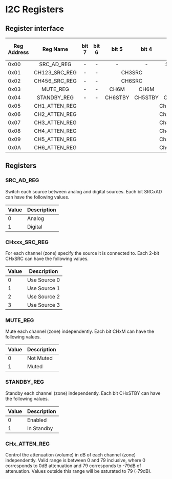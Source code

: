 # I2C Registers

## Register interface

<table>
  <thead>
    <tr>
      <th>Reg Address</th>
      <th style="text-align:center">Reg Name</th>
      <th style="text-align:center">bit 7</th>
      <th style="text-align:center">bit 6</th>
      <th style="text-align:center">bit 5</th>
      <th style="text-align:center">bit 4</th>
      <th style="text-align:center">bit 3</th>
      <th style="text-align:center">bit 2</th>
      <th style="text-align:center">bit 1</th>
      <th style="text-align:center">bit 0</th>
      <th style="text-align:center">Default value in hex</th>
    </tr>
  </thead>
  <tbody>
    <tr>
      <td>0x00</td>
      <td style="text-align:center">SRC_AD_REG</td>
      <td style="text-align:center">-</td>
      <td style="text-align:center">-</td>
      <td style="text-align:center">-</td>
      <td style="text-align:center">-</td>
      <td style="text-align:center">SRC4AD</td>
      <td style="text-align:center">SRC3AD</td>
      <td style="text-align:center">SRC2AD</td>
      <td style="text-align:center">SRC1AD</td>
      <td style="text-align:center">0x0F</td>
    </tr>
    <tr>
      <td>0x01</td>
      <td style="text-align:center">CH123_SRC_REG</td>
      <td style="text-align:center">-</td>
      <td style="text-align:center">- <td colspan=2, td align='center'>CH3SRC </td> <td colspan=2, td align='center'>CH2SRC </td><td colspan=2, td align='center'>CH1SRC  </td></td>
      <td style="text-align:center">0x00</td>
    </tr>
    <tr>
      <td>0x02</td>
      <td style="text-align:center">CH456_SRC_REG</td>
      <td style="text-align:center">-</td>
      <td style="text-align:center">- <td colspan=2, td align='center'>CH6SRC <td colspan=2, td align='center'>CH5SRC <td colspan=2, td align='center'>CH4SRC</td>
      <td style="text-align:center">0x00</td>
    </tr>
    <tr>
      <td>0x03</td>
      <td style="text-align:center">MUTE_REG</td>
      <td style="text-align:center">-</td>
      <td style="text-align:center">-</td>
      <td style="text-align:center">CH6M</td>
      <td style="text-align:center">CH6M</td>
      <td style="text-align:center">CH6M</td>
      <td style="text-align:center">CH6M</td>
      <td style="text-align:center">CH6M</td>
      <td style="text-align:center">CH6M</td>
      <td style="text-align:center">0x3F</td>
    </tr>
    <tr>
      <td>0x04</td>
      <td style="text-align:center">STANDBY_REG</td>
      <td style="text-align:center">-</td>
      <td style="text-align:center">-</td>
      <td style="text-align:center">CH6STBY</td>
      <td style="text-align:center">CH5STBY</td>
      <td style="text-align:center">CH4STBY</td>
      <td style="text-align:center">CH3STBY</td>
      <td style="text-align:center">CH2STBY</td>
      <td style="text-align:center">CH1STBY</td>
      <td style="text-align:center">0x00</td>
    </tr>
    <tr>
      <td>0x05</td>
      <td style="text-align:center">CH1_ATTEN_REG <td colspan=8, td align='center'>Ch1 Attenuation </td></td>
      <td style="text-align:center">0x4F</td>
    </tr>
    <tr>
      <td>0x06</td>
      <td style="text-align:center">CH2_ATTEN_REG <td colspan=8, td align='center'>Ch2 Attenuation </td></td>
      <td style="text-align:center">0x4F</td>
    </tr>
    <tr>
      <td>0x07</td>
      <td style="text-align:center">CH3_ATTEN_REG <td colspan=8, td align='center'>Ch3 Attenuation </td></td>
      <td style="text-align:center">0x4F</td>
    </tr>
    <tr>
      <td>0x08</td>
      <td style="text-align:center">CH4_ATTEN_REG <td colspan=8, td align='center'>Ch4 Attenuation </td></td>
      <td style="text-align:center">0x4F</td>
    </tr>
    <tr>
      <td>0x09</td>
      <td style="text-align:center">CH5_ATTEN_REG <td colspan=8, td align='center'>Ch5 Attenuation </td></td>
      <td style="text-align:center">0x4F</td>
    </tr>
    <tr>
      <td>0x0A</td>
      <td style="text-align:center">CH6_ATTEN_REG <td colspan=8, td align='center'>Ch6 Attenuation </td></td>
      <td style="text-align:center">0x4F</td>
    </tr>
  </tbody>
</table>

## Registers

### SRC_AD_REG

Switch each source between analog and digital sources. Each bit SRCxAD can have the following values.

| Value | Description |
| ----- | ----------- |
| 0 | Analog |
| 1 | Digital |

### CHxxx_SRC_REG

For each channel (zone) specify the source it is connected to. Each 2-bit CHxSRC can have the following values.

| Value | Description |
| ----- | ----------- |
| 0 | Use Source 0 |
| 1 | Use Source 1 |
| 2 | Use Source 2 |
| 3 | Use Source 3 |

### MUTE_REG

Mute each channel (zone) independently. Each bit CHxM can have the following values.

| Value | Description |
| ----- | ----------- |
| 0 | Not Muted |
| 1 | Muted |

### STANDBY_REG

Standby each channel (zone) independently. Each bit CHxSTBY can have the following values.

| Value | Description |
| ----- | ----------- |
| 0 | Enabled |
| 1 | In Standby |

### CHx_ATTEN_REG

Control the attenuation (volume) in dB of each channel (zone) independently. Valid range is between 0 and 79 inclusive, where 0 corresponds to 0dB attenuation and 79 corresponds to -79dB of attenuation. Values outside this range will be saturated to 79 (-79dB).
